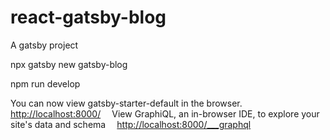 # react-gatsby-blog

A gatsby project

npx gatsby new gatsby-blog

npm run develop

You can now view gatsby-starter-default in the browser.
⠀
  <http://localhost:8000/>
⠀
View GraphiQL, an in-browser IDE, to explore your site's
data and schema
⠀
  <http://localhost:8000/___graphql>
